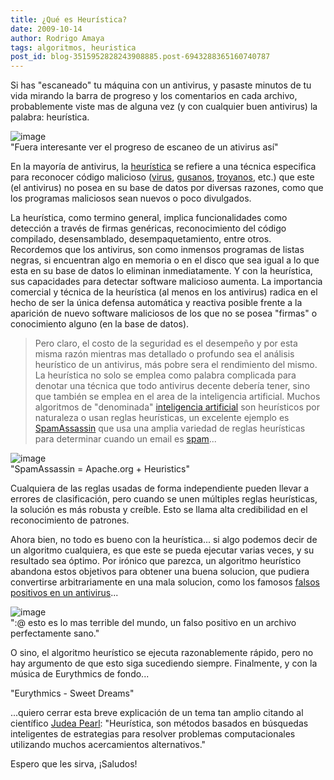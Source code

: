 ```yaml
---
title: ¿Qué es Heurística?
date: 2009-10-14
author: Rodrigo Amaya
tags: algoritmos, heuristica
post_id: blog-3515952828243908885.post-6943288365160740787
---
```


Si has "escaneado" tu máquina con un antivirus, y pasaste minutos de tu vida mirando la barra de progreso y los comentarios en cada archivo, probablemente viste mas de alguna vez (y con cualquier buen antivirus) la palabra: heurística.

![image](https://4.bp.blogspot.com/_ayvorITawE4/StaLNqjxc3I/AAAAAAAACMY/PGHIFcanHw8/s320/searchradarpc.jpg)    
"Fuera interesante ver el
progreso de escaneo de un ativirus así"

En la mayoría de antivirus, la [heurística](https://es.wikipedia.org/wiki/Heur%C3%ADstica_%28inform%C3%A1tica%29) se refiere a una técnica especifica para reconocer código malicioso ([virus](https://es.wikipedia.org/wiki/Virus_%28inform%C3%A1tica%29), [gusanos](https://es.wikipedia.org/wiki/Gusano_%28inform%C3%A1tica%29), [troyanos](https://es.wikipedia.org/wiki/Caballo_de_Troya_%28inform%C3%A1tica%29), etc.) que este (el antivirus) no posea en su base de datos por diversas razones, como que los programas maliciosos sean nuevos o poco divulgados.

La heurística, como termino general, implica funcionalidades como detección a través de firmas genéricas, reconocimiento del código compilado, desensamblado, desempaquetamiento, entre otros. Recordemos que los antivirus, son como inmensos programas de listas negras, si encuentran algo en memoria o en el disco que sea igual a lo que esta en su base de datos lo eliminan inmediatamente. Y con la heurística, sus capacidades para detectar software malicioso aumenta. La importancia comercial y técnica de la heurística (al menos en los antivirus) radica en el hecho de ser la única defensa automática y reactiva posible frente a la aparición de nuevo software maliciosos de los que no se posea "firmas" o conocimiento alguno (en la base de datos).

> Pero claro, el costo de la seguridad es el desempeño y por esta misma razón mientras
> mas detallado o profundo sea el análisis heurístico de un antivirus, más pobre sera el
> rendimiento del mismo.
La heurística no solo se emplea como palabra complicada para denotar una técnica que todo antivirus decente debería tener, sino que también se emplea en el area de la inteligencia artificial. Muchos algoritmos de "denominada" [inteligencia artificial](https://es.wikipedia.org/wiki/Inteligencia_artificial) son heurísticos por naturaleza o usan reglas heurísticas, un excelente ejemplo es [SpamAssassin](https://spamassassin.apache.org/) que usa una amplia variedad de reglas heurísticas para determinar cuando un email es [spam](https://es.wikipedia.org/wiki/Spam)...

![image](https://upload.wikimedia.org/wikipedia/commons/b/b7/SpamAssassin_logo.png)    
"SpamAssassin = Apache.org + Heuristics"

Cualquiera de las reglas usadas de forma independiente pueden llevar a errores de clasificación, pero cuando se unen múltiples reglas heurísticas, la solución es más robusta y creíble. Esto se llama alta credibilidad en el reconocimiento de patrones.

Ahora bien, no todo es bueno con la heurística... si algo podemos decir de un algoritmo cualquiera, es que este se pueda ejecutar varias veces, y su resultado sea óptimo. Por irónico que parezca, un algoritmo heurístico abandona estos objetivos para obtener una buena solucion, que pudiera convertirse arbitrariamente en una mala solucion, como los famosos [falsos positivos en un antivirus](https://foros.softonic.com/seguridad/antivirus-da-falsos-posivos-47252)...

![image](https://3.bp.blogspot.com/_ayvorITawE4/StaLOCESF3I/AAAAAAAACMg/hpNieJRhsrU/s320/utorrent-malware.png)    
":@ esto es lo mas terrible
del mundo, un falso positivo en un archivo perfectamente sano."

O sino, el algoritmo heurístico se ejecuta razonablemente rápido, pero no hay argumento de que esto siga sucediendo siempre. Finalmente, y con la música de Eurythmics de fondo...

"Eurythmics - Sweet Dreams"

...quiero cerrar esta breve explicación de un tema tan amplio citando al científico [Judea Pearl](https://en.wikipedia.org/wiki/Judea_Pearl): "Heurística, son métodos basados en búsquedas inteligentes de estrategias para resolver problemas computacionales utilizando muchos acercamientos alternativos."

Espero que les sirva, ¡Saludos!